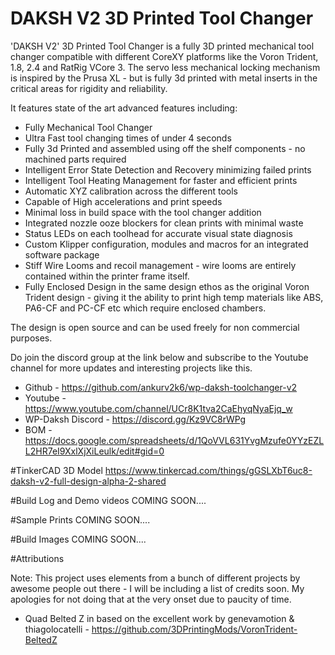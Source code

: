 # DAKSH V2 3D Printed Tool Changer

'DAKSH V2' 3D Printed Tool Changer is a fully 3D printed mechanical tool changer compatible with different CoreXY platforms like the Voron Trident, 1.8, 2.4  and RatRig VCore 3. The servo less mechanical locking mechanism is inspired by the Prusa XL - but is fully 3d printed with metal inserts in the critical areas for rigidity and reliability.

It features state of the art advanced features including: 

  * Fully Mechanical Tool Changer
  * Ultra Fast tool changing times of under 4 seconds
  * Fully 3d Printed and assembled using off the shelf components - no machined parts required
  * Intelligent Error State Detection and Recovery minimizing failed prints
  * Intelligent Tool Heating Management for faster and efficient prints
  * Automatic XYZ calibration across the different tools
  * Capable of High accelerations and print speeds
  * Minimal loss in build space with the tool changer addition
  * Integrated nozzle ooze blockers for clean prints with minimal waste
  * Status LEDs on each toolhead for accurate visual state diagnosis
  * Custom Klipper configuration, modules and macros for an integrated software package
  * Stiff Wire Looms and recoil management - wire looms are entirely contained within the printer frame itself.
  * Fully Enclosed Design in the same design ethos as the original Voron Trident design - giving it the ability to print high temp materials like ABS, PA6-CF and PC-CF etc which require enclosed chambers.

The design is open source and can be used freely for non commercial purposes. 

Do join the discord group at the link below and subscribe to the Youtube channel for more updates and interesting projects like this.

* Github - https://github.com/ankurv2k6/wp-daksh-toolchanger-v2
* Youtube - https://www.youtube.com/channel/UCr8K1tva2CaEhyqNyaEjq_w
* WP-Daksh Discord - https://discord.gg/Kz9VC8rWPg
* BOM - https://docs.google.com/spreadsheets/d/1QoVVL631YvgMzufe0YYzEZLL2HR7eI9XxlXjXiLeulk/edit#gid=0


#TinkerCAD 3D Model
https://www.tinkercad.com/things/gGSLXbT6uc8-daksh-v2-full-design-alpha-2-shared


#Build Log and Demo videos 
COMING SOON....

#Sample Prints
COMING SOON....


#Build Images
COMING SOON....


#Attributions

Note: This project uses elements from a bunch of different projects by awesome people out there - I will be including a list of credits soon. My apologies for not doing that at the very onset due to paucity of time.

* Quad Belted Z in based on the excellent work by genevamotion & thiagolocatelli - https://github.com/3DPrintingMods/VoronTrident-BeltedZ
